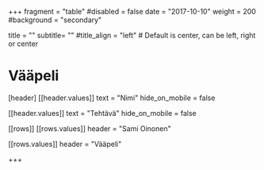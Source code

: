 +++
fragment = "table"
#disabled = false
date = "2017-10-10"
weight = 200
#background = "secondary"

title = ""
subtitle= ""
#title_align = "left" # Default is center, can be left, right or center

# Vääpeli

[header]
[[header.values]]
text = "Nimi"
hide_on_mobile = false

[[header.values]]
text = "Tehtävä"
hide_on_mobile = false

[[rows]]
[[rows.values]]
header = "Sami Oinonen"

[[rows.values]]
header = "Vääpeli"

+++
